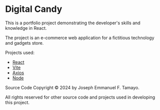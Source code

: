 # Digital Candy

This is a portfolio project demonstrating the developer's skills and knowledge in React.

The project is an e-commerce web application for a fictitious technology and gadgets store.

Projects used:

- [React](https://react.dev/)
- [Vite](https://vitejs.dev/)
- [Axios](https://axios-http.com/)
- [Node](https://nodejs.org/en)

Source Code Copyright © 2024 by Joseph Emmanuel F. Tamayo.

All rights reserved for other source code and projects used in developing this project.
